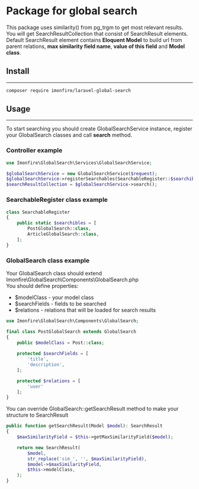 # Package for global search

This package uses similarity() from pg_trgm to get most relevant results. You will get SearchResultCollection that consist of SearchResult elements. Default SearchResult element contains **Eloquent Model** to build url from parent relations, **max similarity field name**, **value of this field** and **Model class**.

## Install
***
```bash
composer require imonfire/laravel-global-search
```

## Usage
***
To start searching you should create GlobalSearchService instance, register your GlobalSearch classes and call **search** method.


### Controller example

```php
use Imonfire\GlobalSearch\Services\GlobalSearchService;

$globalSearchService = new GlobalSearchService($request);
$globalSearchService->registerSearchables(SearchableRegister::$searchibles);
$searchResultCollection = $globalSearchService->search();
```

### SearchableRegister class example

```php
class SearchableRegister
{
    public static $searchibles = [
        PostGlobalSearch::class,
        ArticleGlobalSearch::class,
    ];
}
```
### GlobalSearch class example

Your GlobalSearch class should extend Imonfire\GlobalSearch\Components\GlobalSearch.php  
You should define properties:  
- $modelClass - your model class
- $searchFields - fields to be searched
- $relations - relations that will be loaded for search results

```php
use Imonfire\GlobalSearch\Components\GlobalSearch;

final class PostGlobalSearch extends GlobalSearch
{
    public $modelClass = Post::class;
    
    protected $searchFields = [
        'title',
        'description',
    ];

    protected $relations = [
        'user'
    ];
}
```

You can override GlobalSearch::getSearchResult method to make your structure to SearchResult

```php
public function getSearchResult(Model $model): SearchResult 
{
    $maxSimilarityField = $this->getMaxSimilarityField($model);

    return new SearchResult(
        $model,
        str_replace('sim_', '', $maxSimilarityField),
        $model->$maxSimilarityField,
        $this->modelClass,
    );
}
```


